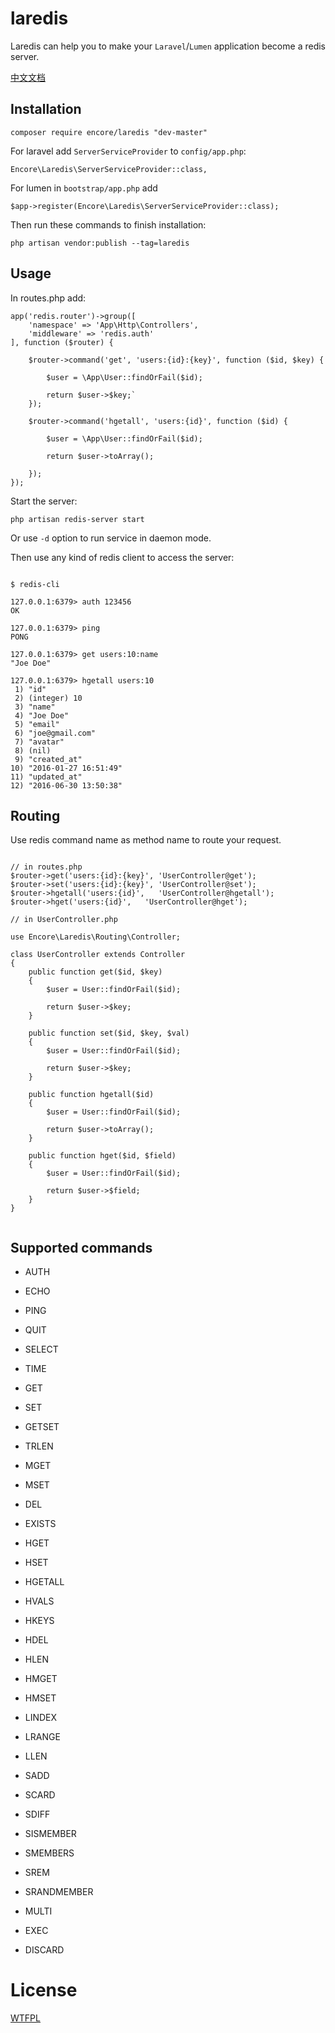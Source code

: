 # laredis

Laredis can help you to make your `Laravel`/`Lumen` application become a redis server.

[中文文档](/docs/zh.md)

## Installation

```
composer require encore/laredis "dev-master"
```

For laravel add `ServerServiceProvider` to `config/app.php`:
```
Encore\Laredis\ServerServiceProvider::class,
```

For lumen in `bootstrap/app.php` add 
```
$app->register(Encore\Laredis\ServerServiceProvider::class);
```

Then run these commands to finish installation:

```
php artisan vendor:publish --tag=laredis
```

## Usage
In routes.php add:
```
app('redis.router')->group([
    'namespace' => 'App\Http\Controllers',
    'middleware' => 'redis.auth'
], function ($router) {

    $router->command('get', 'users:{id}:{key}', function ($id, $key) {

        $user = \App\User::findOrFail($id);

        return $user->$key;`
    });

    $router->command('hgetall', 'users:{id}', function ($id) {
    
        $user = \App\User::findOrFail($id);
        
        return $user->toArray();
        
    });
});
```

Start the server:
```
php artisan redis-server start
```

Or use `-d` option to run service in daemon mode.

Then use any kind of redis client to access the server:

```

$ redis-cli

127.0.0.1:6379> auth 123456
OK

127.0.0.1:6379> ping
PONG

127.0.0.1:6379> get users:10:name
"Joe Doe"

127.0.0.1:6379> hgetall users:10
 1) "id"
 2) (integer) 10
 3) "name"
 4) "Joe Doe"
 5) "email"
 6) "joe@gmail.com"
 7) "avatar"
 8) (nil)
 9) "created_at"
10) "2016-01-27 16:51:49"
11) "updated_at"
12) "2016-06-30 13:50:38"

```

## Routing

Use redis command name as method name to route your request.

```

// in routes.php
$router->get('users:{id}:{key}', 'UserController@get');
$router->set('users:{id}:{key}', 'UserController@set');
$router->hgetall('users:{id}',   'UserController@hgetall');
$router->hget('users:{id}',   'UserController@hget');

// in UserController.php

use Encore\Laredis\Routing\Controller;

class UserController extends Controller
{
    public function get($id, $key)
    {
        $user = User::findOrFail($id);

        return $user->$key;
    }
    
    public function set($id, $key, $val)
    {
        $user = User::findOrFail($id);

        return $user->$key;
    }

    public function hgetall($id)
    {
        $user = User::findOrFail($id);

        return $user->toArray();
    }
    
    public function hget($id, $field)
    {
        $user = User::findOrFail($id);

        return $user->$field;
    }
}


```

## Supported commands

+ AUTH
+ ECHO
+ PING
+ QUIT
+ SELECT

+ TIME

+ GET
+ SET
+ GETSET
+ TRLEN
+ MGET
+ MSET

+ DEL
+ EXISTS

+ HGET
+ HSET
+ HGETALL
+ HVALS
+ HKEYS
+ HDEL
+ HLEN
+ HMGET
+ HMSET

+ LINDEX
+ LRANGE
+ LLEN

+ SADD
+ SCARD
+ SDIFF
+ SISMEMBER
+ SMEMBERS
+ SREM
+ SRANDMEMBER

+ MULTI
+ EXEC
+ DISCARD

# License

[WTFPL](http://www.wtfpl.net/)
